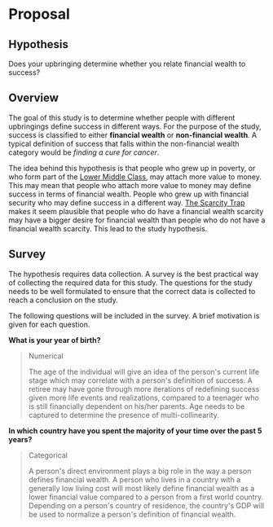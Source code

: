 # Proposal

## Hypothesis

Does your upbringing determine whether you relate financial wealth to success?

## Overview

The goal of this study is to determine whether people with different upbringings define success in different ways. For the purpose of the study, success is classified to either **financial wealth** or **non-financial wealth**. A typical definition of success that falls within the non-financial wealth category would be *finding a cure for cancer*.

The idea behind this hypothesis is that people who grew up in poverty, or who form part of the [Lower Middle Class](https://www.investopedia.com/financial-edge/0912/which-income-class-are-you.aspx), may attach more value to money. This may mean that people who attach more value to money may define success in terms of financial wealth. People who grew up with financial security who may define success in a different way. [The Scarcity Trap](https://www.npr.org/2018/04/02/598119170/the-scarcity-trap-why-we-keep-digging-when-were-stuck-in-a-hole) makes it seem plausible that people who do have a financial wealth scarcity may have a bigger desire for financial wealth than people who do not have a financial wealth scarcity. This lead to the study hypothesis.

## Survey

The hypothesis requires data collection. A survey is the best practical way of collecting the required data for this study. The questions for the study needs to be well formulated to ensure that the correct data is collected to reach a conclusion on the study.

The following questions will be included in the survey. A brief motivation is given for each question.

**What is your year of birth?**

> Numerical
>
> The age of the individual will give an idea of the person's current life stage which may correlate with a person's definition of success. A retiree may have gone through more iterations of redefining success given more life events and realizations, compared to a teenager who is still financially dependent on his/her parents. Age needs to be captured to determine the presence of multi-collinearity.

**In which country have you spent the majority of your time over the past 5 years?**

> Categorical
>
> A person's direct environment plays a big role in the way a person defines financial wealth. A person who lives in a country with a generally low living cost will most likely define financial wealth as a lower financial value compared to a person from a first world country. Depending on a person's country of residence, the country's GDP will be used to normalize a person's definition of financial wealth.
